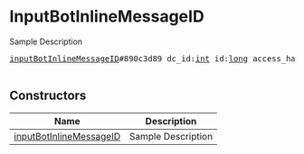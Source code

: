 # InputBotInlineMessageID

Sample Description

<pre>
<a href="../constructor/inputBotInlineMessageID.md">inputBotInlineMessageID</a>#890c3d89 dc_id:<a href="../type/int.md">int</a> id:<a href="../type/long.md">long</a> access_hash:<a href="../type/long.md">long</a> = <a href="../type/InputBotInlineMessageID.md">InputBotInlineMessageID</a>;

</pre>

## Constructors

| Name | Description |
|------|-------------|
| [inputBotInlineMessageID](../constructor/inputBotInlineMessageID.md) | Sample Description |

